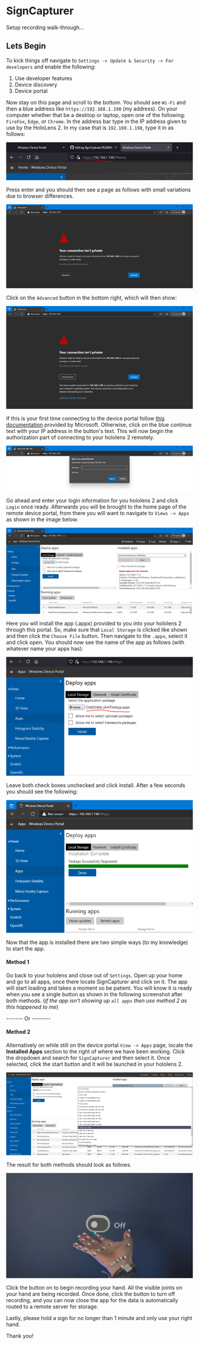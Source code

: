 # SignCapturer

Setup recording walk-through...

## Lets Begin

To kick things off navigate to `Settings -> Update & Security -> For developers` and enable the following:
1. Use developer features
2. Device discovery
3. Device portal

Now stay on this page and scroll to the bottom. You should see `Wi-Fi` and then a blue address like `https://192.168.1.198` (my address). On your computer whether that be a desktop or laptop, open one of the following: `FireFox`, `Edge`, or `Chrome`. In the address bar type in the IP address given to use by the HoloLens 2. In my case that is `192.169.1.198`, type it in as follows:

<img src="./github/images/ip_address_example.PNG"></a>

Press enter and you should then see a page as follows with small variations due to browser differences.

<img src="./github/images/privacy_err.PNG"></a>

Click on the `Advanced` button in the bottom right, which will then show:

<img src="./github/images/privacy_err_continue.PNG"></a>


If this is your first time connecting to the device portal follow <a href="https://docs.microsoft.com/en-us/windows/mixed-reality/develop/platform-capabilities-and-apis/using-the-windows-device-portal#creating-a-username-and-password">this documentation</a> provided by Microsoft. Otherwise, click on the blue continue text with your IP address in the button's text. This will now begin the authorization part of connecting to your hololens 2 remotely.

<img src="./github/images/auth.PNG"></a>

Go ahead and enter your login information for you hololens 2 and click `Login` once ready. Afterwards you will be brought to the home page of the remote device portal, from there you will want to navigate to `Views -> Apps` as shown in the image below.

<img src="./github/images/begin_install.PNG"></a>

Here you will install the app (.appx) provided to you into your hololens 2 through this portal. So, make sure that `Local Storage` is clicked like shown and then click the `Choose File` button. Then navigate to the `.appx`, select it and click open. You should now see the name of the app as follows (with whatever name your appx has):

<div align="center">
  <img src="./github/images/install_prepared.PNG"></a>
</div>

Leave both check boxes unchecked and click install. After a few seconds you should see the following:

<img src="./github/images/installed.PNG"></a>

Now that the app is installed there are two simple ways (to my knowledge) to start the app. 

#### Method 1
Go back to your hololens and close out of `Settings`. Open up your home and go to all apps, once there locate SignCapturer and click on it. The app will start loading and takes a moment so be patient. You will know it is ready when you see a single button as shown in the following screenshot after both methods. (*if the app isn't showing up `all apps` then use method 2 as this happened to me*)

------- Or --------

#### Method 2

Alternatively on while still on the device portal `View -> Apps` page, locate the **Installed Apps** section to the right of where we have been working. Click the dropdown and search for `SignCapturer` and then select it. Once selected, click the start button and it will be launched in your hololens 2.

<img src="./github/images/alternative_start.PNG"></a>

The result for both methods should look as follows.

<img src="./github/images/app_runtime.jpg"></a>

Click the button on to begin recording your hand. All the visible joints on your hand are being recorded. Once done, click the button to turn off recording, and you can now close the app for the data is automatically routed to a remote server for storage.

Lastly, please hold a sign for no longer than 1 minute and only use your right hand.

Thank you!
